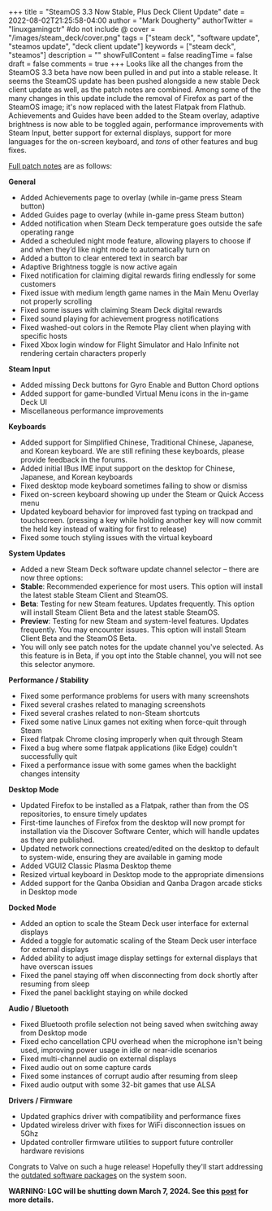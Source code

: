 +++
title = "SteamOS 3.3 Now Stable, Plus Deck Client Update"
date = 2022-08-02T21:25:58-04:00
author = "Mark Dougherty"
authorTwitter = "linuxgamingctr" #do not include @
cover = "/images/steam_deck/cover.png"
tags = ["steam deck", "software update", "steamos update", "deck client update"]
keywords = ["steam deck", "steamos"]
description = ""
showFullContent = false
readingTime = false
draft = false
comments = true
+++
Looks like all the changes from the SteamOS 3.3 beta have now been pulled in and put into a stable release. It seems the SteamOS update has been pushed alongside a new stable Deck client update as well, as the patch notes are combined. Among some of the many changes in this update include the removal of Firefox as part of the SteamOS image; it's now replaced with the latest Flatpak from Flathub. Achievements and Guides have been added to the Steam overlay, adaptive brightness is now able to be toggled again, performance improvements with Steam Input, better support for external displays, support for more languages for the on-screen keyboard, and *tons* of other features and bug fixes.

[Full patch notes](https://store.steampowered.com/news/app/1675200/view/3401924854795478414) are as follows:

**General**
- Added Achievements page to overlay (while in-game press Steam button)
- Added Guides page to overlay (while in-game press Steam button)
- Added notification when Steam Deck temperature goes outside the safe operating range
- Added a scheduled night mode feature, allowing players to choose if and when they’d like night mode to automatically turn on
- Added a button to clear entered text in search bar
- Adaptive Brightness toggle is now active again
- Fixed notification for claiming digital rewards firing endlessly for some customers
- Fixed issue with medium length game names in the Main Menu Overlay not properly scrolling
- Fixed some issues with claiming Steam Deck digital rewards
- Fixed sound playing for achievement progress notifications
- Fixed washed-out colors in the Remote Play client when playing with specific hosts
- Fixed Xbox login window for Flight Simulator and Halo Infinite not rendering certain characters properly

**Steam Input**
- Added missing Deck buttons for Gyro Enable and Button Chord options
- Added support for game-bundled Virtual Menu icons in the in-game Deck UI
- Miscellaneous performance improvements

**Keyboards**
- Added support for Simplified Chinese, Traditional Chinese, Japanese, and Korean keyboard. We are still refining these keyboards, please provide feedback in the forums.
- Added initial IBus IME input support on the desktop for Chinese, Japanese, and Korean keyboards
- Fixed desktop mode keyboard sometimes failing to show or dismiss
- Fixed on-screen keyboard showing up under the Steam or Quick Access menu
- Updated keyboard behavior for improved fast typing on trackpad and touchscreen. (pressing a key while holding another key will now commit the held key instead of waiting for first to release)
- Fixed some touch styling issues with the virtual keyboard

**System Updates**
- Added a new Steam Deck software update channel selector – there are now three options:
- **Stable**: Recommended experience for most users. This option will install the latest stable Steam Client and SteamOS.
- **Beta**: Testing for new Steam features. Updates frequently. This option will install Steam Client Beta and the latest stable SteamOS.
- **Preview**: Testing for new Steam and system-level features. Updates frequently. You may encounter issues. This option will install Steam Client Beta and the SteamOS Beta.
- You will only see patch notes for the update channel you've selected. As this feature is in Beta, if you opt into the Stable channel, you will not see this selector anymore.

**Performance / Stability**
- Fixed some performance problems for users with many screenshots
- Fixed several crashes related to managing screenshots
- Fixed several crashes related to non-Steam shortcuts
- Fixed some native Linux games not exiting when force-quit through Steam
- Fixed flatpak Chrome closing improperly when quit through Steam
- Fixed a bug where some flatpak applications (like Edge) couldn't successfully quit
- Fixed a performance issue with some games when the backlight changes intensity

**Desktop Mode**
- Updated Firefox to be installed as a Flatpak, rather than from the OS repositories, to ensure timely updates
- First-time launches of Firefox from the desktop will now prompt for installation via the Discover Software Center, which will handle updates as they are published.
- Updated network connections created/edited on the desktop to default to system-wide, ensuring they are available in gaming mode
- Added VGUI2 Classic Plasma Desktop theme
- Resized virtual keyboard in Desktop mode to the appropriate dimensions
- Added support for the Qanba Obsidian and Qanba Dragon arcade sticks in Desktop mode

**Docked Mode**
- Added an option to scale the Steam Deck user interface for external displays
- Added a toggle for automatic scaling of the Steam Deck user interface for external displays
- Added ability to adjust image display settings for external displays that have overscan issues
- Fixed the panel staying off when disconnecting from dock shortly after resuming from sleep
- Fixed the panel backlight staying on while docked

**Audio / Bluetooth**
- Fixed Bluetooth profile selection not being saved when switching away from Desktop mode
- Fixed echo cancellation CPU overhead when the microphone isn't being used, improving power usage in idle or near-idle scenarios
- Fixed multi-channel audio on external displays
- Fixed audio out on some capture cards
- Fixed some instances of corrupt audio after resuming from sleep
- Fixed audio output with some 32-bit games that use ALSA

**Drivers / Firmware**
- Updated graphics driver with compatibility and performance fixes
- Updated wireless driver with fixes for WiFi disconnection issues on 5Ghz
- Updated controller firmware utilities to support future controller hardware revisions

Congrats to Valve on such a huge release! Hopefully they'll start addressing the [outdated software packages](https://linuxgamingcentral.com/posts/the-growing-security-risk-with-steamos/) on the system soon.

**WARNING: LGC will be shutting down March 7, 2024. See this [post](https://linuxgamingcentral.com/posts/the-end-of-lgc/) for more details.**
